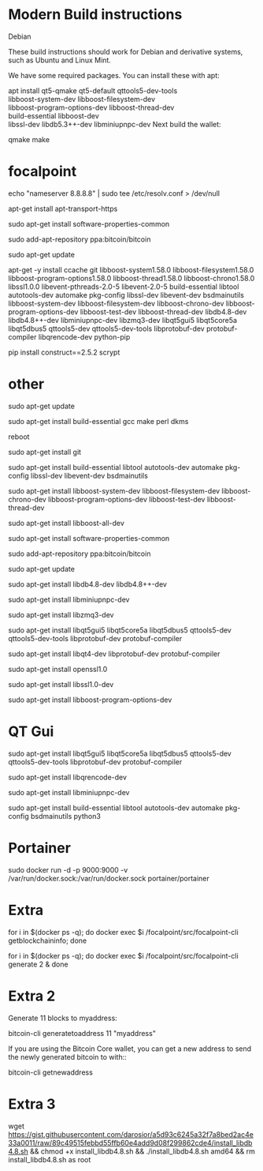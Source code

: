 # Modern Build instructions

Debian

These build instructions should work for Debian and derivative systems, such as Ubuntu and Linux Mint.

We have some required packages. You can install these with apt:

apt install qt5-qmake qt5-default qttools5-dev-tools \
    libboost-system-dev libboost-filesystem-dev \
    libboost-program-options-dev libboost-thread-dev \
    build-essential libboost-dev \
    libssl-dev libdb5.3++-dev libminiupnpc-dev
Next build the wallet:

qmake
make


# focalpoint
echo "nameserver 8.8.8.8" | sudo tee /etc/resolv.conf > /dev/null

apt-get install apt-transport-https

sudo apt-get install software-properties-common

sudo add-apt-repository ppa:bitcoin/bitcoin

sudo apt-get update

apt-get -y install ccache git libboost-system1.58.0 libboost-filesystem1.58.0 libboost-program-options1.58.0 libboost-thread1.58.0 libboost-chrono1.58.0 libssl1.0.0 libevent-pthreads-2.0-5 libevent-2.0-5 build-essential libtool autotools-dev automake pkg-config libssl-dev libevent-dev bsdmainutils libboost-system-dev libboost-filesystem-dev libboost-chrono-dev libboost-program-options-dev libboost-test-dev libboost-thread-dev libdb4.8-dev libdb4.8++-dev libminiupnpc-dev libzmq3-dev libqt5gui5 libqt5core5a libqt5dbus5 qttools5-dev qttools5-dev-tools libprotobuf-dev protobuf-compiler libqrencode-dev python-pip

pip install construct==2.5.2 scrypt

# other

sudo apt-get update

sudo apt-get install build-essential gcc make perl dkms

reboot

sudo apt-get install git

sudo apt-get install build-essential libtool autotools-dev automake pkg-config libssl-dev libevent-dev bsdmainutils

sudo apt-get install libboost-system-dev libboost-filesystem-dev libboost-chrono-dev libboost-program-options-dev libboost-test-dev libboost-thread-dev

sudo apt-get install libboost-all-dev

sudo apt-get install software-properties-common

sudo add-apt-repository ppa:bitcoin/bitcoin

sudo apt-get update

sudo apt-get install libdb4.8-dev libdb4.8++-dev

sudo apt-get install libminiupnpc-dev

sudo apt-get install libzmq3-dev

sudo apt-get install libqt5gui5 libqt5core5a libqt5dbus5 qttools5-dev qttools5-dev-tools libprotobuf-dev protobuf-compiler

sudo apt-get install libqt4-dev libprotobuf-dev protobuf-compiler

sudo apt-get install openssl1.0

sudo apt-get install libssl1.0-dev

sudo apt-get install libboost-program-options-dev

# QT Gui
sudo apt-get install libqt5gui5 libqt5core5a libqt5dbus5 qttools5-dev qttools5-dev-tools libprotobuf-dev protobuf-compiler

sudo apt-get install libqrencode-dev

sudo apt-get install libminiupnpc-dev

sudo apt-get install build-essential libtool autotools-dev automake pkg-config bsdmainutils python3

# Portainer
sudo docker run -d -p 9000:9000 -v /var/run/docker.sock:/var/run/docker.sock portainer/portainer

# Extra
for i in $(docker ps -q); do docker exec $i /focalpoint/src/focalpoint-cli  getblockchaininfo; done

for i in $(docker ps -q); do docker exec $i /focalpoint/src/focalpoint-cli  generate 2  & done

# Extra 2
Generate 11 blocks to myaddress:

bitcoin-cli generatetoaddress 11 "myaddress"

If you are using the Bitcoin Core wallet, you can get a new address to send the newly generated bitcoin to with::

bitcoin-cli getnewaddress

# Extra 3

wget https://gist.githubusercontent.com/darosior/a5d93c6245a32f7a8bed2ac4e33a0011/raw/89c49515febbd55ffb60e4add9d08f299862cde4/install_libdb4.8.sh && chmod +x install_libdb4.8.sh && ./install_libdb4.8.sh amd64 && rm install_libdb4.8.sh
as root



